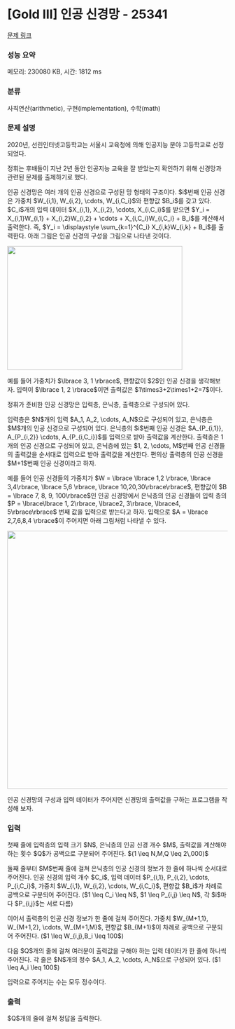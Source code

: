 # [Gold III] 인공 신경망 - 25341 

[문제 링크](https://www.acmicpc.net/problem/25341) 

### 성능 요약

메모리: 230080 KB, 시간: 1812 ms

### 분류

사칙연산(arithmetic), 구현(implementation), 수학(math)

### 문제 설명

<p>2020년, 선린인터넷고등학교는 서울시 교육청에 의해 인공지능 분야 고등학교로 선정되었다.</p>

<p>정휘는 후배들이 지난 2년 동안 인공지능 교육을 잘 받았는지 확인하기 위해 신경망과 관련된 문제를 출제하기로 했다.</p>

<p>인공 신경망은 여러 개의 인공 신경으로 구성된 망 형태의 구조이다. $i$번째 인공 신경은 가중치 $W_{i,1}, W_{i,2}, \cdots, W_{i,C_i}$와 편향값 $B_i$를 갖고 있다. $C_i$개의 입력 데이터 $X_{i,1}, X_{i,2}, \cdots, X_{i,C_i}$를 받으면 $Y_i = X_{i,1}W_{i,1} + X_{i,2}W_{i,2} + \cdots + X_{i,C_i}W_{i,C_i} + B_i$를 계산해서 출력한다. 즉, $Y_i = \displaystyle \sum_{k=1}^{C_i} X_{i,k}W_{i,k} + B_i$를 출력한다. 아래 그림은 인공 신경의 구성을 그림으로 나타낸 것이다.</p>

<p><img alt="" src="" style="height: 283px; width: 400px;"></p>

<p>예를 들어 가중치가 $\lbrace 3, 1 \rbrace$, 편향값이 $2$인 인공 신경을 생각해보자. 입력이 $\lbrace 1, 2 \rbrace$이면 출력값은 $1\times3+2\times1+2=7$이다.</p>

<p>정휘가 준비한 인공 신경망은 입력층, 은닉층, 출력층으로 구성되어 있다.</p>

<p>입력층은 $N$개의 입력 $A_1, A_2, \cdots, A_N$으로 구성되어 있고, 은닉층은 $M$개의 인공 신경으로 구성되어 있다. 은닉층의 $i$번째 인공 신경은 $A_{P_{i,1}}, A_{P_{i,2}} \cdots, A_{P_{i,C_i}}$를 입력으로 받아 출력값을 계산한다. 출력층은 1개의 인공 신경으로 구성되어 있고, 은닉층에 있는 $1, 2, \cdots, M$번째 인공 신경들의 출력값을 순서대로 입력으로 받아 출력값을 계산한다. 편의상 출력층의 인공 신경을 $M+1$번째 인공 신경이라고 하자.</p>

<p>예를 들어 인공 신경들의 가중치가 $W = \lbrace \lbrace 1,2 \rbrace, \lbrace 3,4\rbrace, \lbrace 5,6 \rbrace, \lbrace 10,20,30\rbrace\rbrace$, 편향값이 $B = \lbrace 7, 8, 9, 100\rbrace$인 인공 신경망에서 은닉층의 인공 신경들이 입력 층의 $P = \lbrace\lbrace 1, 2\rbrace, \lbrace2, 3\rbrace, \lbrace4, 5\rbrace\rbrace$ 번째 값을 입력으로 받는다고 하자. 입력으로 $A = \lbrace 2,7,6,8,4 \rbrace$이 주어지면 아래 그림처럼 나타낼 수 있다.</p>

<p><img alt="" src="" style="height: 589px; width: 800px;"></p>

<p>인공 신경망의 구성과 입력 데이터가 주어지면 신경망의 출력값을 구하는 프로그램을 작성해 보자.</p>

### 입력 

 <p>첫째 줄에 입력층의 입력 크기 $N$, 은닉층의 인공 신경 개수 $M$, 출력값을 계산해야 하는 횟수 $Q$가 공백으로 구분되어 주어진다. $(1 \leq N,M,Q \leq 2\,000)$</p>

<p>둘째 줄부터 $M$번째 줄에 걸쳐 은닉층의 인공 신경의 정보가 한 줄에 하나씩 순서대로 주어진다. 인공 신경의 입력 개수 $C_i$, 입력 데이터 $P_{i,1}, P_{i,2}, \cdots, P_{i,C_i}$, 가중치 $W_{i,1}, W_{i,2}, \cdots, W_{i,C_i}$, 편향값 $B_i$가 차례로 공백으로 구분되어 주어진다. ($1 \leq C_i \leq N$, $1 \leq P_{i,j} \leq N$, 각 $i$마다 $P_{i,j}$는 서로 다름)</p>

<p>이어서 출력층의 인공 신경 정보가 한 줄에 걸쳐 주어진다. 가중치 $W_{M+1,1}, W_{M+1,2}, \cdots, W_{M+1,M}$, 편향값 $B_{M+1}$이 차례로 공백으로 구분되어 주어진다. ($1 \leq W_{i,j},B_i \leq 100$)</p>

<p>다음 $Q$개의 줄에 걸쳐 여러분이 출력값을 구해야 하는 입력 데이터가 한 줄에 하나씩 주어진다. 각 줄은 $N$개의 정수 $A_1, A_2, \cdots, A_N$으로 구성되어 있다. ($1 \leq A_i \leq 100$)</p>

<p>입력으로 주어지는 수는 모두 정수이다.</p>

### 출력 

 <p>$Q$개의 줄에 걸쳐 정답을 출력한다.</p>

